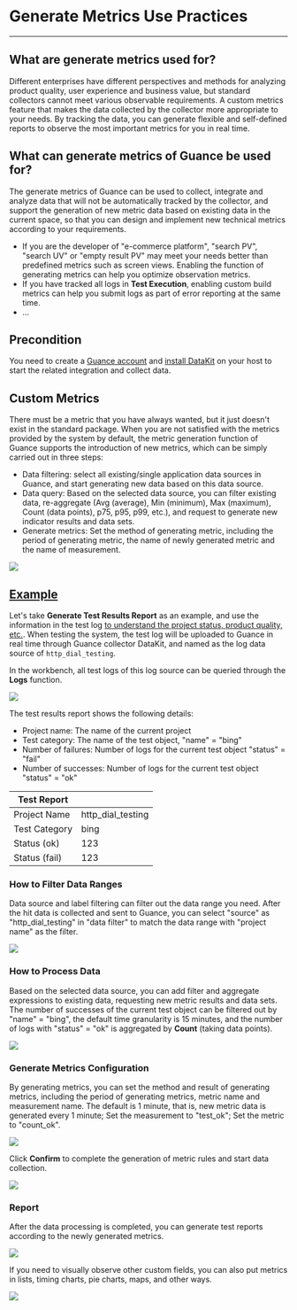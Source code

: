 # Generate Metrics Use Practices
---

## What are generate metrics used for?

Different enterprises have different perspectives and methods for analyzing product quality, user experience and business value, but standard collectors cannot meet various observable requirements. A custom metrics feature that makes the data collected by the collector more appropriate to your needs. By tracking the data, you can generate flexible and self-defined reports to observe the most important metrics for you in real time.

## What can generate metrics of Guance be used for?
The generate metrics of Guance can be used to collect, integrate and analyze data that will not be automatically tracked by the collector, and support the generation of new metric data based on existing data in the current space, so that you can design and implement new technical metrics according to your requirements.

- If you are the developer of "e-commerce platform", "search PV", "search UV" or "empty result PV" may meet your needs better than predefined metrics such as screen views. Enabling the function of generating metrics can help you optimize observation metrics.
- If you have tracked all logs in **Test Execution**, enabling custom build metrics can help you submit logs as part of error reporting at the same time.
- ...

## Precondition

You need to create a [Guance account](https://www.guance.com) and [install DataKit](../../datakit/datakit-install.md) on your host to start the related integration and collect data.

## Custom Metrics

There must be a metric that you have always wanted, but it just doesn't exist in the standard package. When you are not satisfied with the metrics provided by the system by default, the metric generation function of Guance supports the introduction of new metrics, which can be simply carried out in three steps:

- Data filtering: select all existing/single application data sources in Guance, and start generating new data based on this data source.
- Data query: Based on the selected data source, you can filter existing data, re-aggregate (Avg (average), Min (minimum), Max (maximum), Count (data points), p75, p95, p99, etc.), and request to generate new indicator results and data sets.
- Generate metrics: Set the method of generating metric, including the period of generating metric, the name of newly generated metric and the name of measurement.

![](../img/1.generate-metrics_1.png)

## <u>Example</u>


Let's take **Generate Test Results Report** as an example, and use the information in the test log <u>to understand the project status, product quality, etc.</u>. When testing the system, the test log will be uploaded to Guance in real time through Guance collector DataKit, and named as the log data source of `http_dial_testing`.

In the workbench, all test logs of this log source can be queried through the **Logs** function.

![](../img/1.generate-metrics_2.png)

The test results report shows the following details:

- Project name: The name of the current project
- Test category: The name of the test object, "name" = "bing"
- Number of failures: Number of logs for the current test object "status" = "fail"
- Number of successes: Number of logs for the current test object "status" = "ok"

| **Test Report** |  |
| --- | --- |
| Project Name | http_dial_testing |
| Test Category | bing |
| Status (ok) |  123 |
| Status (fail) |  123 |

### How to Filter Data Ranges

Data source and label filtering can filter out the data range you need. After the hit data is collected and sent to Guance, you can select "source" as "http_dial_testing" in "data filter" to match the data range with "project name" as the filter.

![](../img/1.generate-metrics_3.png)

### How to Process Data

Based on the selected data source, you can add filter and aggregate expressions to existing data, requesting new metric results and data sets. The number of successes of the current test object can be filtered out by "name" = "bing", the default time granularity is 15 minutes, and the number of logs with "status" = "ok" is aggregated by **Count** (taking data points).

![](../img/1.generate-metrics_4.png)

### Generate Metrics Configuration

By generating metrics, you can set the method and result of generating metrics, including the period of generating metrics, metric name and measurement name. The default is 1 minute, that is, new metric data is generated every 1 minute; Set the measurement to "test_ok"; Set the metric to "count_ok".

![](../img/1.generate-metrics_5.png)

Click **Confirm** to complete the generation of metric rules and start data collection.

![](../img/1.generate-metrics_6.png)

### Report

After the data processing is completed, you can generate test reports according to the newly generated metrics.

![](../img/1.generate-metrics_7.png)

If you need to visually observe other custom fields, you can also put metrics in lists, timing charts, pie charts, maps, and other ways.

![](../img/1.generate-metrics_8.png)